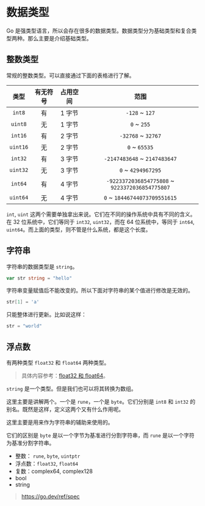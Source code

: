 # 数据类型

Go 是强类型语言，所以会存在很多的数据类型。数据类型分为基础类型和复合类型两种。那么主要是介绍基础类型。

## 整数类型

常规的整数类型。可以直接通过下面的表格进行了解。

|    类型    | 有无符号 | 占用空间 |                       范围                       |
|:--------:|:----:|:----:|:----------------------------------------------:|
|  `int8`  |  有   | 1 字节 |                 `-128` ~ `127`                 |
| `uint8`  |  无   | 1 字节 |                  `0` ~ `255`                   |
| `int16`  |  有   | 2 字节 |               `-32768` ~ `32767`               |
| `uint16` |  无   | 2 字节 |                 `0` ~ `65535`                  |
| `int32`  |  有   | 3 字节 |          `-2147483648` ~ `2147483647`          |
| `uint32` |  无   | 3 字节 |               `0` ~ `4294967295`               |
| `int64`  |  有   | 4 字节 | `-9223372036854775808` ~ `9223372036854775807` |
| `uint64` |  无   | 4 字节 |          `0` ~ `18446744073709551615`          |

`int`, `uint` 这两个需要单独拿出来说。它们在不同的操作系统中具有不同的含义。在 32 位系统中，它们等同于 `int32`, `uint32`，而在 64 位系统中，等同于 `int64`, `uint64`。而上面的类型，则不管是什么系统，都是这个长度。

## 字符串

字符串的数据类型是 `string`。

```go
var str string = "hello"
```

字符串变量赋值后不能改变的。所以下面对字符串的某个值进行修改是无效的。

```go
str[1] = 'a'
```

只能整体进行更新。比如说这样：

```go
str = "world"
```

## 浮点数

有两种类型 `float32` 和 `float64` 两种类型。

> 具体内容参考：[float32 和 float64](https://www.cnblogs.com/HappyTeemo/p/15405577.html)。

`string` 是一个类型。但是我们也可以将其转换为数组。

这里主要是讲解两个。一个是 `rune`，一个是 `byte`。它们分别是 `int8` 和 `int32` 的别名。既然是这样，定义这两个又有什么作用呢。

这里主要是用来作为字符串的辅助来使用的。

它们的区别是 `byte` 是以一个字节为基准进行分割字符串，而 `rune` 是以一个字符为基准分割字符串。

- 整数： `rune`, `byte`, `uintptr`
- 浮点数：`float32`, `float64`
- 复数：complex64, complex128
- bool
- string

> https://go.dev/ref/spec
